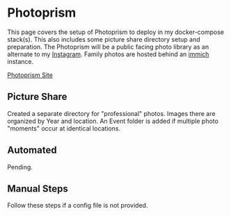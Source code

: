 # Photoprism

This page covers the setup of Photoprism to deploy in my docker-compose stack(s). This also includes some picture share directory setup and preparation. The Photoprism will be a public facing photo library as an alternate to my [Instagram](https://www.instagram.com/zvolanek.photography/). Family photos are hosted behind an [immich](./immich) instance.

[Photoprism Site](https://www.photoprism.app/)

## Picture Share

Created a separate directory for "professional" photos. Images there are organized by Year and location. An Event folder is added if multiple photo "moments" occur at identical locations.

## Automated

Pending.

## Manual Steps

Follow these steps if a config file is not provided.
